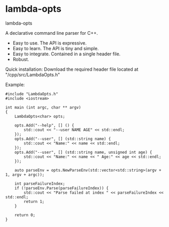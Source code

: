 # lambda-opts
lambda-opts


A declarative command line parser for C++.

* Easy to use. The API is expressive.
* Easy to learn. The API is tiny and simple.
* Easy to integrate. Contained in a single header file.
* Robust.


Quick installation: Download the required header file located at "/cpp/src/LambdaOpts.h"


Example:
```
#include "LambdaOpts.h"
#include <iostream>

int main (int argc, char ** argv)
{
	LambdaOpts<char> opts;

	opts.Add("--help", [] () {
		std::cout << "--user NAME AGE" << std::endl;
	});
	opts.Add("--user", [] (std::string name) {
		std::cout << "Name:" << name << std::endl;
	});
	opts.Add("--user", [] (std::string name, unsigned int age) {
		std::cout << "Name:" << name << " Age:" << age << std::endl;
	});

	auto parseEnv = opts.NewParseEnv(std::vector<std::string>(argv + 1, argv + argc));

	int parseFailureIndex;
	if (!parseEnv.Parse(parseFailureIndex)) {
		std::cout << "Parse failed at index " << parseFailureIndex << std::endl;
		return 1;
	}

	return 0;
}
```


